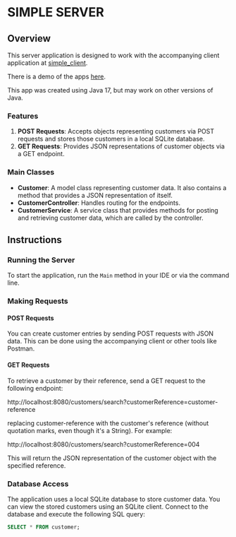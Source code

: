 # SIMPLE SERVER

## Overview

This server application is designed to work with the accompanying client application at [simple_client](https://github.com/JeffW12345/simple_client).

There is a demo of the apps [here](https://www.loom.com/share/c5dbbcf20a4c4d70aaa1f0efcdca2532).

This app was created using Java 17, but may work on other versions of Java.

### Features

1. **POST Requests**: Accepts objects representing customers via POST requests and stores those customers in a local SQLite database.
2. **GET Requests**: Provides JSON representations of customer objects via a GET endpoint.

### Main Classes

- **Customer**: A model class representing customer data. It also contains a method that provides a JSON representation 
of itself. 
- **CustomerController**: Handles routing for the endpoints.
- **CustomerService**: A service class that provides methods for posting and retrieving customer data, which are called 
by the controller.

## Instructions

### Running the Server

To start the application, run the `Main` method in your IDE or via the command line.

### Making Requests

#### POST Requests

You can create customer entries by sending POST requests with JSON data. This can be done using the accompanying client 
or other tools like Postman.

#### GET Requests

To retrieve a customer by their reference, send a GET request to the following endpoint:

http://localhost:8080/customers/search?customerReference=customer-reference

replacing customer-reference with the customer's reference (without quotation marks, even though it's a String). For 
example:

http://localhost:8080/customers/search?customerReference=004

This will return the JSON representation of the customer object with the specified reference.

### Database Access

The application uses a local SQLite database to store customer data. You can view the stored customers using an SQLite client. Connect to the database and execute the following SQL query:

```sql
SELECT * FROM customer;
